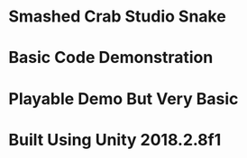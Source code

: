 # Smashed Crab Studio Snake
# Basic Code Demonstration
# Playable Demo But Very Basic 
# Built Using Unity 2018.2.8f1
